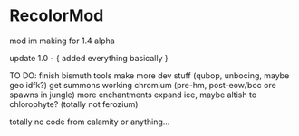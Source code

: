 # RecolorMod
mod im making for 1.4 alpha


update 1.0 -
{
  added everything basically
}

TO DO:
finish bismuth tools
make more dev stuff (qubop, unbocing, maybe geo idfk?)
get summons working
chromium (pre-hm, post-eow/boc ore spawns in jungle)
more enchantments
expand ice, maybe altish to chlorophyte? (totally not ferozium)



totally no code from calamity or anything...
